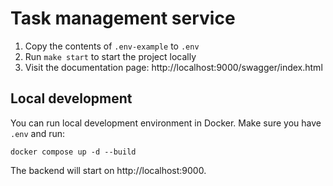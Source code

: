 # Task management service

1. Copy the contents of `.env-example` to `.env`
2. Run `make start` to start the project locally
3. Visit the documentation page: http://localhost:9000/swagger/index.html

## Local development

You can run local development environment in Docker. Make sure you have `.env` and run:

```shell
docker compose up -d --build
```

The backend will start on http://localhost:9000.
